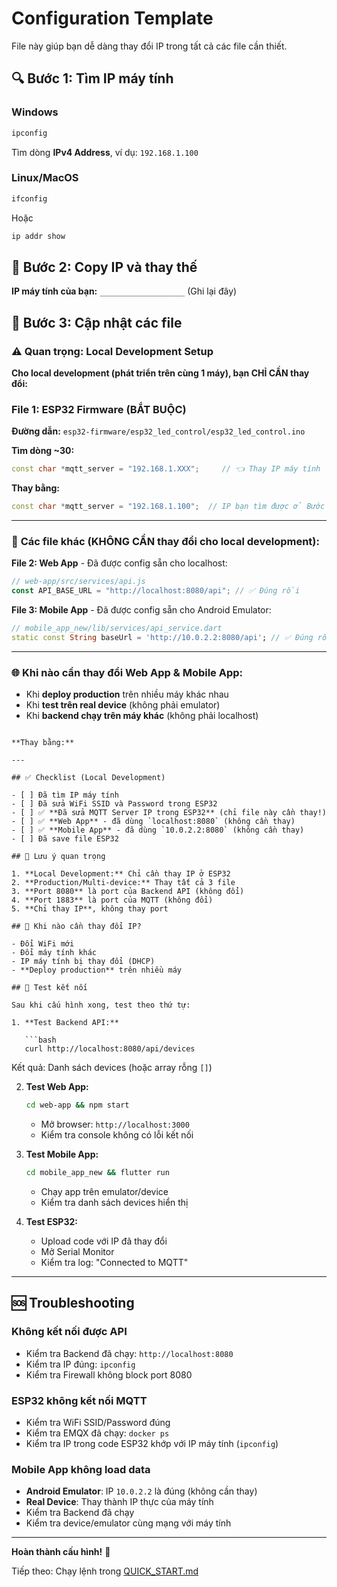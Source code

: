 # Configuration Template

File này giúp bạn dễ dàng thay đổi IP trong tất cả các file cần thiết.

## 🔍 Bước 1: Tìm IP máy tính

### Windows

```bash
ipconfig
```

Tìm dòng **IPv4 Address**, ví dụ: `192.168.1.100`

### Linux/MacOS

```bash
ifconfig
```

Hoặc

```bash
ip addr show
```

## 📝 Bước 2: Copy IP và thay thế

**IP máy tính của bạn:** `___________________` (Ghi lại đây)

## 🔧 Bước 3: Cập nhật các file

### ⚠️ **Quan trọng: Local Development Setup**

**Cho local development (phát triển trên cùng 1 máy), bạn CHỈ CẦN thay đổi:**

### File 1: ESP32 Firmware (BẮT BUỘC)

**Đường dẫn:** `esp32-firmware/esp32_led_control/esp32_led_control.ino`

**Tìm dòng ~30:**

```cpp
const char *mqtt_server = "192.168.1.XXX";     // 👈 Thay IP máy tính
```

**Thay bằng:**

```cpp
const char *mqtt_server = "192.168.1.100";  // IP bạn tìm được ở Bước 1
```

---

### 📝 **Các file khác (KHÔNG CẦN thay đổi cho local development):**

**File 2: Web App** - Đã được config sẵn cho localhost:

```javascript
// web-app/src/services/api.js
const API_BASE_URL = "http://localhost:8080/api"; // ✅ Đúng rồi
```

**File 3: Mobile App** - Đã được config sẵn cho Android Emulator:

```dart
// mobile_app_new/lib/services/api_service.dart
static const String baseUrl = 'http://10.0.2.2:8080/api'; // ✅ Đúng rồi
```

---

### 🌐 **Khi nào cần thay đổi Web App & Mobile App:**

- Khi **deploy production** trên nhiều máy khác nhau
- Khi **test trên real device** (không phải emulator)
- Khi **backend chạy trên máy khác** (không phải localhost)

````

**Thay bằng:**

---

## ✅ Checklist (Local Development)

- [ ] Đã tìm IP máy tính
- [ ] Đã sửa WiFi SSID và Password trong ESP32
- [ ] ✅ **Đã sửa MQTT Server IP trong ESP32** (chỉ file này cần thay!)
- [ ] ✅ **Web App** - đã dùng `localhost:8080` (không cần thay)
- [ ] ✅ **Mobile App** - đã dùng `10.0.2.2:8080` (không cần thay)
- [ ] Đã save file ESP32

## 🎯 Lưu ý quan trọng

1. **Local Development:** Chỉ cần thay IP ở ESP32
2. **Production/Multi-device:** Thay tất cả 3 file
3. **Port 8080** là port của Backend API (không đổi)
4. **Port 1883** là port của MQTT (không đổi)
5. **Chỉ thay IP**, không thay port

## 🔄 Khi nào cần thay đổi IP?

- Đổi WiFi mới
- Đổi máy tính khác
- IP máy tính bị thay đổi (DHCP)
- **Deploy production** trên nhiều máy

## 📱 Test kết nối

Sau khi cấu hình xong, test theo thứ tự:

1. **Test Backend API:**

   ```bash
   curl http://localhost:8080/api/devices
````

Kết quả: Danh sách devices (hoặc array rỗng `[]`)

2. **Test Web App:**

   ```bash
   cd web-app && npm start
   ```

   - Mở browser: `http://localhost:3000`
   - Kiểm tra console không có lỗi kết nối

3. **Test Mobile App:**

   ```bash
   cd mobile_app_new && flutter run
   ```

   - Chạy app trên emulator/device
   - Kiểm tra danh sách devices hiển thị

4. **Test ESP32:**
   - Upload code với IP đã thay đổi
   - Mở Serial Monitor
   - Kiểm tra log: "Connected to MQTT"

---

## 🆘 Troubleshooting

### Không kết nối được API

- Kiểm tra Backend đã chạy: `http://localhost:8080`
- Kiểm tra IP đúng: `ipconfig`
- Kiểm tra Firewall không block port 8080

### ESP32 không kết nối MQTT

- Kiểm tra WiFi SSID/Password đúng
- Kiểm tra EMQX đã chạy: `docker ps`
- Kiểm tra IP trong code ESP32 khớp với IP máy tính (`ipconfig`)

### Mobile App không load data

- **Android Emulator**: IP `10.0.2.2` là đúng (không cần thay)
- **Real Device**: Thay thành IP thực của máy tính
- Kiểm tra Backend đã chạy
- Kiểm tra device/emulator cùng mạng với máy tính

---

**Hoàn thành cấu hình!** 🎉

Tiếp theo: Chạy lệnh trong [QUICK_START.md](QUICK_START.md)
